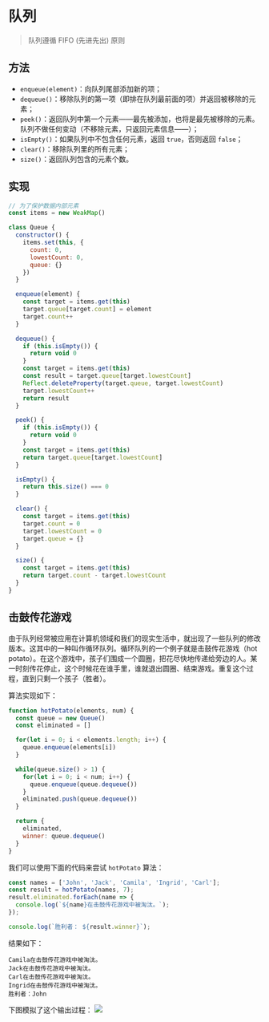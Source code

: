 # 队列
> 队列遵循 FIFO (先进先出) 原则

## 方法
- `enqueue(element)`：向队列尾部添加新的项；
- `dequeue()`：移除队列的第一项（即排在队列最前面的项）并返回被移除的元素；
- `peek()`：返回队列中第一个元素——最先被添加，也将是最先被移除的元素。队列不做任何变动（不移除元素，只返回元素信息——）；
- `isEmpty()`：如果队列中不包含任何元素，返回 `true`，否则返回 `false`；
- `clear()`：移除队列里的所有元素；
- `size()`：返回队列包含的元素个数。

## 实现
```javascript
// 为了保护数据内部元素
const items = new WeakMap()

class Queue {
  constructor() {
    items.set(this, {
      count: 0, 
      lowestCount: 0,
      queue: {}
    })
  }

  enqueue(element) {
    const target = items.get(this)
    target.queue[target.count] = element
    target.count++
  }

  dequeue() {
    if (this.isEmpty()) {
      return void 0
    }
    const target = items.get(this)
    const result = target.queue[target.lowestCount]
    Reflect.deleteProperty(target.queue, target.lowestCount)
    target.lowestCount++
    return result
  }

  peek() {
    if (this.isEmpty()) {
      return void 0
    }
    const target = items.get(this)
    return target.queue[target.lowestCount]
  }

  isEmpty() {
    return this.size() === 0
  }

  clear() {
    const target = items.get(this)
    target.count = 0
    target.lowestCount = 0
    target.queue = {}
  }

  size() {
    const target = items.get(this)
    return target.count - target.lowestCount
  }
}
```

## 击鼓传花游戏
由于队列经常被应用在计算机领域和我们的现实生活中，就出现了一些队列的修改版本。这其中的一种叫作循环队列。循环队列的一个例子就是击鼓传花游戏（hot potato）。在这个游戏中，孩子们围成一个圆圈，把花尽快地传递给旁边的人。某一时刻传花停止，这个时候花在谁手里，谁就退出圆圈、结束游戏。重复这个过程，直到只剩一个孩子（胜者）。

算法实现如下：
```javascript
function hotPotato(elements, num) {
  const queue = new Queue()
  const eliminated = []

  for(let i = 0; i < elements.length; i++) {
    queue.enqueue(elements[i])
  }

  while(queue.size() > 1) {
    for(let i = 0; i < num; i++) {
      queue.enqueue(queue.dequeue())
    }
    eliminated.push(queue.dequeue())
  }

  return {
    eliminated,
    winner: queue.dequeue()
  }
}
```

我们可以使用下面的代码来尝试 `hotPotato` 算法：
```javascript
const names = ['John', 'Jack', 'Camila', 'Ingrid', 'Carl'];
const result = hotPotato(names, 7);
result.eliminated.forEach(name => {
  console.log(`${name}在击鼓传花游戏中被淘汰。`);
});

console.log(`胜利者： ${result.winner}`);
```

结果如下：
```
Camila在击鼓传花游戏中被淘汰。
Jack在击鼓传花游戏中被淘汰。
Carl在击鼓传花游戏中被淘汰。
Ingrid在击鼓传花游戏中被淘汰。
胜利者：John
```

下图模拟了这个输出过程：
![](https://s2.loli.net/2023/01/10/NbtsvmFVUd9DTjl.jpg)
